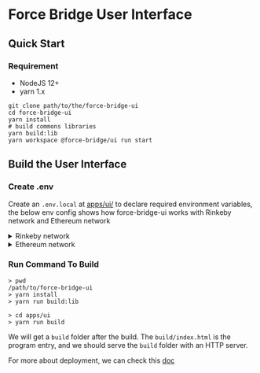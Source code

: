 # Force Bridge User Interface

## Quick Start

### Requirement

- NodeJS 12+
- yarn 1.x

```
git clone path/to/the/force-bridge-ui
cd force-bridge-ui
yarn install
# build commons libraries
yarn build:lib
yarn workspace @force-bridge/ui run start
```

## Build the User Interface

### Create .env

Create an `.env.local` at [apps/ui/](apps/ui) to declare required environment variables, the below env config shows how
force-bridge-ui works with Rinkeby network and Ethereum network

<details>
  <summary>Rinkeby network</summary>

```
# Force-Bridge RPC
REACT_APP_BRIDGE_RPC_URL=
# CKB node RPC
REACT_APP_CKB_RPC_URL=

# Nervos explorer for exploring transaction
REACT_APP_TX_EXPLORER_NERVOS=https://explorer.nervos.org/aggron/transaction/
# Ethereum explorer for exploring transaction
REACT_APP_TX_EXPLORER_ETHEREUM=https://rinkeby.etherscan.io/tx/

# Rinkeby
REACT_APP_ETHEREUM_ENABLE_CHAIN_ID=4
REACT_APP_ETHEREUM_ENABLE_CHAIN_NAME=Rinkeby
```

</details>

<details>
  <summary>Ethereum network</summary>

```
# Force-Bridge RPC
REACT_APP_BRIDGE_RPC_URL=
# CKB node RPC
REACT_APP_CKB_RPC_URL=

# Nervos explorer for exploring transaction
REACT_APP_TX_EXPLORER_NERVOS=https://explorer.nervos.org/transaction/
# Ethereum explorer for exploring transaction
REACT_APP_TX_EXPLORER_ETHEREUM=https://etherscan.io/tx/

# Rinkeby
REACT_APP_ETHEREUM_ENABLE_CHAIN_ID=1
REACT_APP_ETHEREUM_ENABLE_CHAIN_NAME=Ethereum
```

</details>

### Run Command To Build

```
> pwd
/path/to/force-bridge-ui
> yarn install
> yarn run build:lib

> cd apps/ui
> yarn run build
```

We will get a `build` folder after the build. The `build/index.html` is the program entry, and we should serve
the `build` folder with an HTTP server.

For more about deployment, we can check this [doc](https://create-react-app.dev/docs/deployment)
